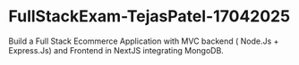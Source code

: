# FullStackExam-TejasPatel-17042025
Build a Full Stack Ecommerce Application with MVC backend ( Node.Js + Express.Js) and Frontend in NextJS integrating MongoDB.
